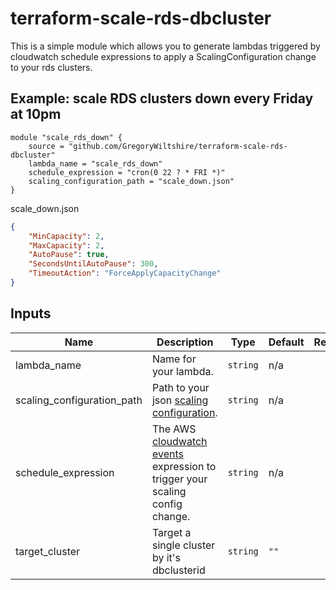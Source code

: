 # terraform-scale-rds-dbcluster
This is a simple module which allows you to generate lambdas triggered by cloudwatch schedule expressions to apply a ScalingConfiguration change to your rds clusters.

## Example: scale RDS clusters down every Friday at 10pm
```hcl
module "scale_rds_down" {
    source = "github.com/GregoryWiltshire/terraform-scale-rds-dbcluster"
    lambda_name = "scale_rds_down"
    schedule_expression = "cron(0 22 ? * FRI *)"
    scaling_configuration_path = "scale_down.json"
}
```

scale_down.json
```json
{
    "MinCapacity": 2,
    "MaxCapacity": 2,
    "AutoPause": true,
    "SecondsUntilAutoPause": 300,
    "TimeoutAction": "ForceApplyCapacityChange"
}
```


## Inputs

| Name | Description | Type | Default | Required |
|------|-------------|------|---------|:--------:|
| lambda_name | Name for your lambda. | `string` | n/a | yes |
| scaling_configuration_path | Path to your json [scaling configuration](https://boto3.amazonaws.com/v1/documentation/api/latest/reference/services/rds.html#RDS.Client.modify_db_cluster). | `string` | n/a | yes |
| schedule_expression | The AWS [cloudwatch events](https://docs.aws.amazon.com/lambda/latest/dg/services-cloudwatchevents-expressions.html) expression to trigger your scaling config change. | `string` | n/a | yes |
| target_cluster | Target a single cluster by it's dbclusterid | `string` | `""` | no |


